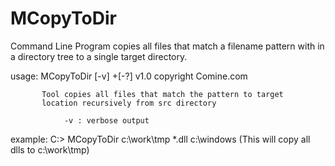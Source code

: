 # MCopyToDir

Command Line Program copies all files that match a filename 
pattern with in a directory tree to a single target directory.  



   usage:  MCopyToDir [-v] <target> <paternmatch> <srcdirs>+[-?]
           v1.0 copyright Comine.com

           Tool copies all files that match the pattern to target 
           location recursively from src directory

                -v : verbose output


 example:
           C:> MCopyToDir c:\work\tmp *.dll c:\windows
                 (This will copy all dlls to c:\work\tmp)

